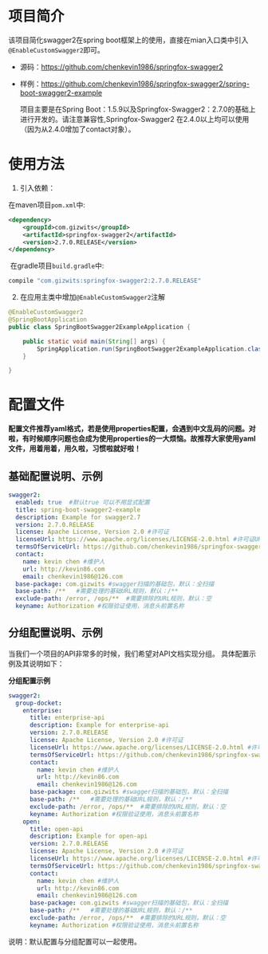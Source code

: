 # 项目简介

该项目简化swagger2在spring boot框架上的使用，直接在mian入口类中引入`@EnableCustomSwagger2`即可。
- 源码：https://github.com/chenkevin1986/springfox-swagger2

- 样例：https://github.com/chenkevin1986/springfox-swagger2/spring-boot-swagger2-example

  项目主要是在Spring Boot：1.5.9以及Springfox-Swagger2：2.7.0的基础上进行开发的。请注意兼容性,Springfox-Swagger2 在2.4.0以上均可以使用（因为从2.4.0增加了contact对象）。

# 使用方法
1.  引入依赖：

   在maven项目`pom.xml`中:

```xml
<dependency>
	<groupId>com.gizwits</groupId>
	<artifactId>springfox-swagger2</artifactId>
	<version>2.7.0.RELEASE</version>
</dependency>
```
​       在gradle项目`build.gradle`中:
````groovy
compile "com.gizwits:springfox-swagger2:2.7.0.RELEASE"
````

2.  在应用主类中增加`@EnableCustomSwagger2`注解

```java
@EnableCustomSwagger2
@SpringBootApplication
public class SpringBootSwagger2ExampleApplication {

    public static void main(String[] args) {
        SpringApplication.run(SpringBootSwagger2ExampleApplication.class, args);
    }

}
```

# 配置文件
**配置文件推荐yaml格式，若是使用properties配置，会遇到中文乱码的问题。对啦，有时候顺序问题也会成为使用properties的一大烦恼。故推荐大家使用yaml文件，用着用着，用久啦，习惯啦就好啦！**

## 基础配置说明、示例

```yaml
swagger2:
  enabled: true  #默认true 可以不用显式配置
  title: spring-boot-swagger2-example
  description: Example for swagger2.7 
  version: 2.7.0.RELEASE
  license: Apache License, Version 2.0 #许可证
  licenseUrl: https://www.apache.org/licenses/LICENSE-2.0.html #许可证URL
  termsOfServiceUrl: https://github.com/chenkevin1986/springfox-swagger2 #服务条款URL
  contact:
    name: kevin chen #维护人
    url: http://kevin86.com
    email: chenkevin1986@126.com
  base-package: com.gizwits #swagger扫描的基础包，默认：全扫描
  base-path: /**   #需要处理的基础URL规则，默认：/**
  exclude-path: /error, /ops/**  #需要排除的URL规则，默认：空
  keyname: Authorization #权限验证使用，消息头前置名称

```

## 分组配置说明、示例

当我们一个项目的API非常多的时候，我们希望对API文档实现分组。
具体配置示例及其说明如下：

**分组配置示例**

```yaml
swagger2:
  group-docket:
    enterprise:
      title: enterprise-api
      description: Example for enterprise-api
      version: 2.7.0.RELEASE
      license: Apache License, Version 2.0 #许可证
      licenseUrl: https://www.apache.org/licenses/LICENSE-2.0.html #许可证URL
      termsOfServiceUrl: https://github.com/chenkevin1986/springfox-swagger2 #服务条款URL
      contact:
        name: kevin chen #维护人
        url: http://kevin86.com
        email: chenkevin1986@126.com
      base-package: com.gizwits #swagger扫描的基础包，默认：全扫描
      base-path: /**   #需要处理的基础URL规则，默认：/**
      exclude-path: /error, /ops/**  #需要排除的URL规则，默认：空
      keyname: Authorization #权限验证使用，消息头前置名称     
    open:
      title: open-api
      description: Example for open-api
      version: 2.7.0.RELEASE
      license: Apache License, Version 2.0 #许可证
      licenseUrl: https://www.apache.org/licenses/LICENSE-2.0.html #许可证URL
      termsOfServiceUrl: https://github.com/chenkevin1986/springfox-swagger2 #服务条款URL
      contact:
        name: kevin chen #维护人
        url: http://kevin86.com
        email: chenkevin1986@126.com
      base-package: com.gizwits #swagger扫描的基础包，默认：全扫描
      base-path: /**   #需要处理的基础URL规则，默认：/**
      exclude-path: /error, /ops/**  #需要排除的URL规则，默认：空
      keyname: Authorization #权限验证使用，消息头前置名称

```

说明：默认配置与分组配置可以一起使用。


